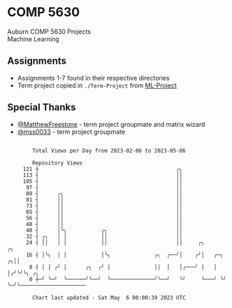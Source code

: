 # COMP 5630
Auburn COMP 5630 Projects  
Machine Learning

## Assignments
- Assignments 1-7 found in their respective directories
- Term project copied in `./Term-Project` from [ML-Project](https://github.com/wumphlett/ML-Project)

## Special Thanks
- [@MatthewFreestone](https://github.com/MatthewFreestone) - term project groupmate and matrix wizard
- [@mss0033](https://github.com/mss0033) - term project groupmate

```

        Total Views per Day from 2023-02-06 to 2023-05-06

        Repository Views
     121 ┼                                            ╭╮
     113 ┤                                            ││
     105 ┤                                            ││
      97 ┤                                            ││
      89 ┤      ╭╮                                    ││
      81 ┤      ││                                    ││
      73 ┤      ││                                    ││
      65 ┤      ││                                    ││
      56 ┤      ││                                    ││
      48 ┤      ││                                    ││
      40 ┤      │╰╮           ╭╮                      ││
      32 ┤ ╭╮   │ │           ││                      ││
      24 ┤ ││   │ │           ││                      ││     ╭╮         ╭╮
      16 ┤ │╰╮  │ │           │╰╮              ╭╮  ╭──╯│    ╭╯│   ╭─╮ ╭╮││
       8 ┤ │ │ ╭╯ │      ╭╮  ╭╯ │              ││  │   │╭───╯ │   │ │╭╯╰╯╰╮ ╭╮
       0 ┼─╯ ╰─╯  ╰──────╯╰──╯  ╰──────────────╯╰──╯   ╰╯     ╰───╯ ╰╯    ╰─╯╰─────────────────────

        Chart last updated - Sat May  6 00:00:39 2023 UTC
        
```
